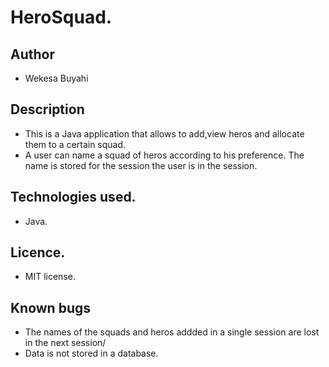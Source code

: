 # HeroSquad.

## Author 
* Wekesa Buyahi
## Description
* This is a Java application that allows to add,view heros and allocate them to a certain squad.
* A user can name a squad of heros according to his preference. The name is stored for the session the user is in the session.


## Technologies used.
* Java.
## Licence.
* MIT license.

## Known bugs
* The names of the squads and heros addded in a single session are lost in the next session/
* Data is not stored in a database.



